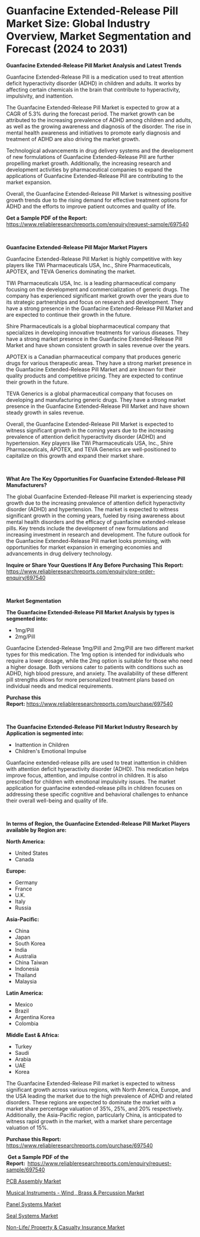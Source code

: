 <p><h1>Guanfacine Extended-Release Pill Market Size: Global Industry Overview, Market Segmentation and Forecast (2024 to 2031)</h1></p><p><strong>Guanfacine Extended-Release Pill Market Analysis and Latest Trends</strong></p>
<p><p>Guanfacine Extended-Release Pill is a medication used to treat attention deficit hyperactivity disorder (ADHD) in children and adults. It works by affecting certain chemicals in the brain that contribute to hyperactivity, impulsivity, and inattention.</p><p>The Guanfacine Extended-Release Pill Market is expected to grow at a CAGR of 5.3% during the forecast period. The market growth can be attributed to the increasing prevalence of ADHD among children and adults, as well as the growing awareness and diagnosis of the disorder. The rise in mental health awareness and initiatives to promote early diagnosis and treatment of ADHD are also driving the market growth.</p><p>Technological advancements in drug delivery systems and the development of new formulations of Guanfacine Extended-Release Pill are further propelling market growth. Additionally, the increasing research and development activities by pharmaceutical companies to expand the applications of Guanfacine Extended-Release Pill are contributing to the market expansion.</p><p>Overall, the Guanfacine Extended-Release Pill Market is witnessing positive growth trends due to the rising demand for effective treatment options for ADHD and the efforts to improve patient outcomes and quality of life.</p></p>
<p><strong>Get a Sample PDF of the Report:&nbsp;</strong> <a href="https://www.reliableresearchreports.com/enquiry/request-sample/697540">https://www.reliableresearchreports.com/enquiry/request-sample/697540</a></p>
<p>&nbsp;</p>
<p><strong>Guanfacine Extended-Release Pill Major Market Players</strong></p>
<p><p>Guanfacine Extended-Release Pill Market is highly competitive with key players like TWi Pharmaceuticals USA, Inc., Shire Pharmaceuticals, APOTEX, and TEVA Generics dominating the market. </p><p>TWi Pharmaceuticals USA, Inc. is a leading pharmaceutical company focusing on the development and commercialization of generic drugs. The company has experienced significant market growth over the years due to its strategic partnerships and focus on research and development. They have a strong presence in the Guanfacine Extended-Release Pill Market and are expected to continue their growth in the future.</p><p>Shire Pharmaceuticals is a global biopharmaceutical company that specializes in developing innovative treatments for various diseases. They have a strong market presence in the Guanfacine Extended-Release Pill Market and have shown consistent growth in sales revenue over the years.</p><p>APOTEX is a Canadian pharmaceutical company that produces generic drugs for various therapeutic areas. They have a strong market presence in the Guanfacine Extended-Release Pill Market and are known for their quality products and competitive pricing. They are expected to continue their growth in the future.</p><p>TEVA Generics is a global pharmaceutical company that focuses on developing and manufacturing generic drugs. They have a strong market presence in the Guanfacine Extended-Release Pill Market and have shown steady growth in sales revenue.</p><p>Overall, the Guanfacine Extended-Release Pill Market is expected to witness significant growth in the coming years due to the increasing prevalence of attention deficit hyperactivity disorder (ADHD) and hypertension. Key players like TWi Pharmaceuticals USA, Inc., Shire Pharmaceuticals, APOTEX, and TEVA Generics are well-positioned to capitalize on this growth and expand their market share.</p></p>
<p>&nbsp;</p>
<p><strong>What Are The Key Opportunities For Guanfacine Extended-Release Pill Manufacturers?</strong></p>
<p><p>The global Guanfacine Extended-Release Pill market is experiencing steady growth due to the increasing prevalence of attention deficit hyperactivity disorder (ADHD) and hypertension. The market is expected to witness significant growth in the coming years, fueled by rising awareness about mental health disorders and the efficacy of guanfacine extended-release pills. Key trends include the development of new formulations and increasing investment in research and development. The future outlook for the Guanfacine Extended-Release Pill market looks promising, with opportunities for market expansion in emerging economies and advancements in drug delivery technology.</p></p>
<p><strong>Inquire or Share Your Questions If Any Before Purchasing This Report:</strong> <a href="https://www.reliableresearchreports.com/enquiry/pre-order-enquiry/697540">https://www.reliableresearchreports.com/enquiry/pre-order-enquiry/697540</a></p>
<p>&nbsp;</p>
<p><strong>Market Segmentation</strong></p>
<p><strong>The Guanfacine Extended-Release Pill Market Analysis by types is segmented into:</strong></p>
<p><ul><li>1mg/Pill</li><li>2mg/Pill</li></ul></p>
<p><p>Guanfacine Extended-Release 1mg/Pill and 2mg/Pill are two different market types for this medication. The 1mg option is intended for individuals who require a lower dosage, while the 2mg option is suitable for those who need a higher dosage. Both versions cater to patients with conditions such as ADHD, high blood pressure, and anxiety. The availability of these different pill strengths allows for more personalized treatment plans based on individual needs and medical requirements.</p></p>
<p><strong>Purchase this Report:&nbsp;</strong><a href="https://www.reliableresearchreports.com/purchase/697540">https://www.reliableresearchreports.com/purchase/697540</a></p>
<p>&nbsp;</p>
<p><strong>The Guanfacine Extended-Release Pill Market Industry Research by Application is segmented into:</strong></p>
<p><ul><li>Inattention in Children</li><li>Children's Emotional Impulse</li></ul></p>
<p><p>Guanfacine extended-release pills are used to treat inattention in children with attention deficit hyperactivity disorder (ADHD). This medication helps improve focus, attention, and impulse control in children. It is also prescribed for children with emotional impulsivity issues. The market application for guanfacine extended-release pills in children focuses on addressing these specific cognitive and behavioral challenges to enhance their overall well-being and quality of life.</p></p>
<p>&nbsp;</p>
<p><strong>In terms of Region, the Guanfacine Extended-Release Pill Market Players available by Region are:</strong></p>
<p>
    <p> <strong> North America: </strong>
        <ul>
            <li>United States</li>
            <li>Canada</li>
        </ul>
        </p> 
    <p> <strong> Europe: </strong>
        <ul>
            <li>Germany</li>
            <li>France</li>
            <li>U.K.</li>
            <li>Italy</li>
            <li>Russia</li>
        </ul>
        </p> 
    <p> <strong> Asia-Pacific: </strong>
        <ul>
            <li>China</li>
            <li>Japan</li>
            <li>South Korea</li>
            <li>India</li>
            <li>Australia</li>
            <li>China Taiwan</li>
            <li>Indonesia</li>
            <li>Thailand</li>
            <li>Malaysia</li>
        </ul>
        </p> 
    <p> <strong> Latin America: </strong>
        <ul>
            <li>Mexico</li>
            <li>Brazil</li>
            <li>Argentina Korea</li>
            <li>Colombia</li>
        </ul>
        </p> 
    <p> <strong> Middle East & Africa: </strong>
        <ul>
            <li>Turkey</li>
            <li>Saudi</li>
            <li>Arabia</li>
            <li>UAE</li>
            <li>Korea</li>
        </ul>
    </p>
    </p>
<p><p>The Guanfacine Extended-Release Pill market is expected to witness significant growth across various regions, with North America, Europe, and the USA leading the market due to the high prevalence of ADHD and related disorders. These regions are expected to dominate the market with a market share percentage valuation of 35%, 25%, and 20% respectively. Additionally, the Asia-Pacific region, particularly China, is anticipated to witness rapid growth in the market, with a market share percentage valuation of 15%.</p></p>
<p><strong>Purchase this Report: </strong><a href="https://www.reliableresearchreports.com/purchase/697540">https://www.reliableresearchreports.com/purchase/697540</a></p>
<p>&nbsp;<strong>Get a Sample PDF of the Report:&nbsp;&nbsp;</strong><a href="https://www.reliableresearchreports.com/enquiry/request-sample/697540">https://www.reliableresearchreports.com/enquiry/request-sample/697540</a></p>
<p><strong></strong></p>
<p><p><a href="https://medium.com/p/d4ab306fd1c4/edit">PCB Assembly Market</a></p><p><a href="https://github.com/ChiragRP21/Market-Research-Report-List-3/blob/main/musical-instruments-wind-brass-percussion-market.md">Musical Instruments - Wind , Brass & Percussion Market</a></p><p><a href="https://medium.com/p/0fda9b058e2d/edit">Panel Systems Market</a></p><p><a href="https://medium.com/p/ca50f06c4bc1/edit">Seal Systems Market</a></p><p><a href="https://github.com/antony131rp/Market-Research-Report-List-2/blob/main/non-life-property-casualty-insurance-market.md">Non-Life/ Property & Casualty Insurance Market</a></p></p>